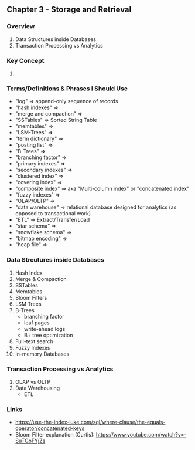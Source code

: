 ## Chapter 3 - Storage and Retrieval

### Overview

1. Data Structures inside Databases
1. Transaction Processing vs Analytics

### Key Concept

1. 

### Terms/Definitions & Phrases I Should Use

* "log" => append-only sequence of records 
* "hash indexes" =>
* "merge and compaction" =>
* "SSTables" => Sorted String Table
* "memtables" =>
* "LSM-Trees" =>
* "term dictionary" =>
* "posting list" =>
* "B-Trees" =>
* "branching factor" =>
* "primary indexes" =>
* "secondary indexes" =>
* "clustered index" =>
* "covering index" =>
* "composite index" => aka "Multi-column index" or "concatenated index"
* "fuzzy indexes" =>
* "OLAP/OLTP" => 
* "data warehouse" => relational database designed for analytics (as opposed to transactional work)
* "ETL" => Extract/Transfer/Load
* "star schema" =>
* "snowflake schema" =>
* "bitmap encoding" =>
* "heap file" =>


### Data Strcutures inside Databases

1. Hash Index
1. Merge & Compaction
1. SSTables
1. Memtables
1. Bloom Filters
1. LSM Trees
1. B-Trees
   - branching factor
   - leaf pages
   - write-ahead logs
   - B+ tree optimization
1. Full-text search
1. Fuzzy Indexes
1. In-memory Databases

### Transaction Processing vs Analytics

1. OLAP vs OLTP
1. Data Warehousing
   - ETL

### Links

- https://use-the-index-luke.com/sql/where-clause/the-equals-operator/concatenated-keys
- Bloom Filter explanation (Curtis): https://www.youtube.com/watch?v=-SuTGoFYjZs
